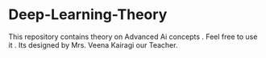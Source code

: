# Deep-Learning-Theory
This repository contains theory on Advanced Ai concepts . Feel free to use it . Its designed by Mrs. Veena Kairagi our Teacher.
